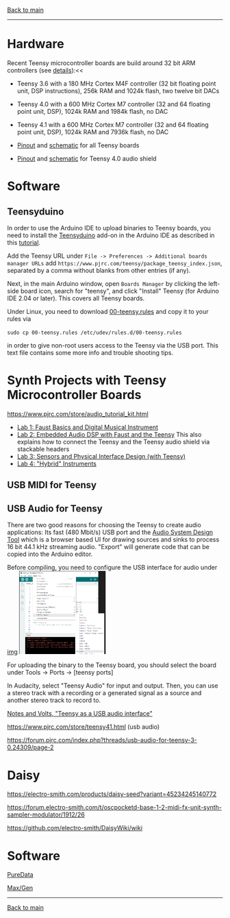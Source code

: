 [Back to main](./README.md)

<hr>

# Hardware

Recent Teensy microcontroller boards are build around 32 bit ARM controllers (see [details](https://www.pjrc.com/teensy/techspecs.html)):<<

- Teensy 3.6 with a 180 MHz Cortex M4F controller (32 bit floating point unit, DSP instructions), 256k RAM and 1024k flash, two twelve bit DACs
- Teensy 4.0 with a 600 MHz Cortex M7 controller (32 and 64 floating point unit, DSP), 1024k RAM and 1984k flash, no DAC
- Teensy 4.1 with a 600 MHz Cortex M7 controller (32 and 64 floating point unit, DSP), 1024k RAM and 7936k flash, no DAC

- [Pinout](https://www.pjrc.com/teensy/pinout.html) and [schematic](https://www.pjrc.com/teensy/schematic.html) for all Teensy boards

- [Pinout](https://www.pjrc.com/audio-shield-for-teensy-4-0/) and [schematic](https://www.pjrc.com/store/teensy3_audio.html) for Teensy 4.0 audio shield

# Software

## Teensyduino

In order to use the Arduino IDE to upload binaries to Teensy boards, you need to install the [Teensyduino](https://www.pjrc.com/teensy/td_download.html) add-on in the Arduino IDE as described in this [tutorial](https://www.pjrc.com/teensy/tutorial.html).

Add the Teensy URL under `File -> Preferences -> Additional boards manager URLs` add `https://www.pjrc.com/teensy/package_teensy_index.json`, separated by a comma without blanks from other entries (if any).

Next, in the main Arduino window, open `Boards Manager` by clicking the left-side board icon, search for "teensy", and click "Install" Teensy (for Arduino IDE 2.04 or later). This covers all Teensy boards.

Under Linux, you need to download [00-teensy.rules](http://www.pjrc.com/teensy/00-teensy.rules) and copy it to your rules via

`sudo cp 00-teensy.rules /etc/udev/rules.d/00-teensy.rules`

in order to give non-root users access to the Teensy via the USB port. This text file contains some more info and trouble shooting tips.

## 

# Synth Projects with Teensy Microcontroller Boards

https://www.pjrc.com/store/audio_tutorial_kit.html

- [Lab 1: Faust Basics and Digital Musical Instrument](https://ccrma.stanford.edu/courses/250a-spring-2021/labs/1/)
- [Lab 2: Embedded Audio DSP with Faust and the Teensy](https://ccrma.stanford.edu/courses/250a-spring-2021/labs/2/) This also explains how to connect the Teensy and the Teensy audio shield via stackable headers
- [Lab 3: Sensors and Physical Interface Design (with Teensy)](https://ccrma.stanford.edu/courses/250a-spring-2021/labs/3/)
- [Lab 4: "Hybrid" Instruments](https://ccrma.stanford.edu/courses/250a-spring-2021/labs/4/)

## USB MIDI for Teensy

## USB Audio for Teensy
There are two good reasons for choosing the Teensy to create audio applications: Its fast (480 Mbit/s) USB port and the [Audio System Design Tool](https://www.pjrc.com/teensy/gui/) which 
is a browser based UI for drawing sources and sinks to process 16 bit 44.1 kHz streaming audio. "Export" will generate code that can be copied into the Arduino editor.

Before compiling, you need to configure the USB interface for audio under 
[img](img/teensy_arduino_usb_audio_settings.png)
<img src="img/teensy_arduino_usb_audio_settings.png" alt="USB audio settings for Arduino IDE" width="40%"/>

For uploading the binary to the Teensy board, you should select the board under Tools -> Ports -> [teensy ports]

In Audacity, select "Teensy Audio" for input and output. Then, you can use a stereo track with a recording or a generated signal as a source and another stereo track to record to.

[Notes and Volts, "Teensy as a USB audio interface"](https://youtu.be/om9yePUsYps)


https://www.pjrc.com/store/teensy41.html (usb audio)

https://forum.pjrc.com/index.php?threads/usb-audio-for-teensy-3-0.24309/page-2

# Daisy

https://electro-smith.com/products/daisy-seed?variant=45234245140772

https://forum.electro-smith.com/t/oscpocketd-base-1-2-midi-fx-unit-synth-sampler-modulator/1912/26

https://github.com/electro-smith/DaisyWiki/wiki

# Software

[PureData](https://en.m.wikipedia.org/w/index.php?title=Pure_Data&wprov=rarw1)

[Max/Gen](https://docs.cycling74.com/max8/vignettes/gen_topic)

<hr>

[Back to main](./README.md)
